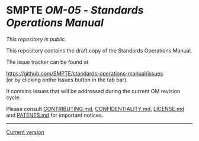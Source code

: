# SMPTE _OM-05_ - _Standards Operations Manual_

_This repository is *public*._

This repository contains the draft copy of the Standards Operations Manual.

The issue tracker can be found at

https://github.com/SMPTE/standards-operations-manual/issues<br>
(or by clicking onthe Issues button in the tab bar).

It contains issues that will be addressed during the current OM revision cycle.

Please consult [CONTRIBUTING.md](./CONTRIBUTING.md), [CONFIDENTIALITY.md](./CONFIDENTIALITY.md), [LICENSE.md](./LICENSE.md) and
[PATENTS.md](./PATENTS.md) for important notices.

----

[Current version](https://doc.smpte-doc.org/standards-operations-manual/main/)
